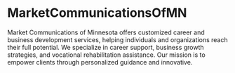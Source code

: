 # MarketCommunicationsOfMN
Market Communications of Minnesota offers customized career and business development services, helping individuals and organizations reach their full potential. We specialize in career support, business growth strategies, and vocational rehabilitation assistance. Our mission is to empower clients through personalized guidance and innovative.
